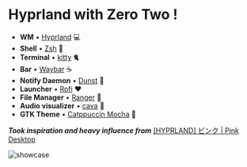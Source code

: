# Hyprland with Zero Two !

- **WM** • [Hyprland](https://github.com/hyprwm/Hyprland) 💻
- **Shell** • [Zsh](https://www.zsh.org) 🐚
- **Terminal** • [kitty](https://github.com/kovidgoyal/kitty) 🐈
- **Bar** • [Waybar](https://aur.archlinux.org/packages/waybar-hyprland-git) ☕
- **Notify Daemon** • [Dunst](https://github.com/dunst-project/dunst) 🚀
- **Launcher** • [Rofi](https://github.com/davatorium/rofi) ❤️ 
- **File Manager** • [Ranger](https://github.com/ranger/ranger) 📂
- **Audio visualizer** • [cava](https://github.com/karlstav/cava) 🎵
- **GTK Theme** • [Catppuccin Mocha](https://github.com/catppuccin/gtk) 👾

  
***Took inspiration and heavy influence from*** [[HYPRLAND] ピンク | Pink Desktop](https://www.reddit.com/r/unixporn/comments/1479eqh/hyprland_%E3%83%94%E3%83%B3%E3%82%AF_pink_desktop/)

![showcase](/screenshot/output.png)

